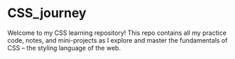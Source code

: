 # CSS_journey
Welcome to my CSS learning repository! This repo contains all my practice code, notes, and mini-projects as I explore and master the fundamentals of CSS – the styling language of the web.
